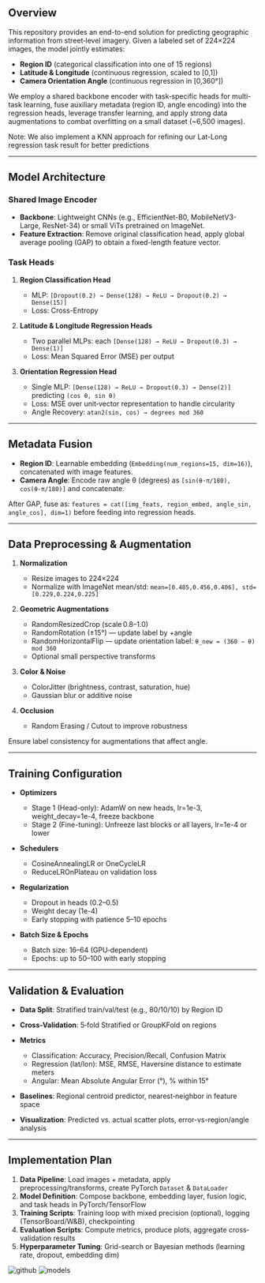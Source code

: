 ## Overview

This repository provides an end-to-end solution for predicting geographic information from street‐level imagery. Given a labeled set of 224×224 images, the model jointly estimates:

* **Region ID** (categorical classification into one of 15 regions)
* **Latitude & Longitude** (continuous regression, scaled to \[0,1])
* **Camera Orientation Angle** (continuous regression in \[0,360°])

We employ a shared backbone encoder with task‐specific heads for multi-task learning, fuse auxiliary metadata (region ID, angle encoding) into the regression heads, leverage transfer learning, and apply strong data augmentations to combat overfitting on a small dataset (\~6,500 images).

Note: We also implement a KNN approach for refining our Lat-Long regression task result for better predictions

---

## Model Architecture

### Shared Image Encoder

* **Backbone**: Lightweight CNNs (e.g., EfficientNet-B0, MobileNetV3-Large, ResNet-34) or small ViTs pretrained on ImageNet.
* **Feature Extraction**: Remove original classification head, apply global average pooling (GAP) to obtain a fixed-length feature vector.

### Task Heads

1. **Region Classification Head**

   * MLP: `[Dropout(0.2) → Dense(128) → ReLU → Dropout(0.2) → Dense(15)]`
   * Loss: Cross-Entropy

2. **Latitude & Longitude Regression Heads**

   * Two parallel MLPs: each `[Dense(128) → ReLU → Dropout(0.3) → Dense(1)]`
   * Loss: Mean Squared Error (MSE) per output

3. **Orientation Regression Head**

   * Single MLP: `[Dense(128) → ReLU → Dropout(0.3) → Dense(2)]` predicting `(cos θ, sin θ)`
   * Loss: MSE over unit‐vector representation to handle circularity
   * Angle Recovery: `atan2(sin, cos) → degrees mod 360`

---

## Metadata Fusion

* **Region ID**: Learnable embedding (`Embedding(num_regions=15, dim=16)`), concatenated with image features.
* **Camera Angle**: Encode raw angle θ (degrees) as `[sin(θ·π/180), cos(θ·π/180)]` and concatenate.

After GAP, fuse as: `features = cat([img_feats, region_embed, angle_sin, angle_cos], dim=1)` before feeding into regression heads.

---

## Data Preprocessing & Augmentation

1. **Normalization**

   * Resize images to 224×224
   * Normalize with ImageNet mean/std: `mean=[0.485,0.456,0.406], std=[0.229,0.224,0.225]`
2. **Geometric Augmentations**

   * RandomResizedCrop (scale 0.8–1.0)
   * RandomRotation (±15°) — update label by +angle
   * RandomHorizontalFlip — update orientation label: `θ_new = (360 − θ) mod 360`
   * Optional small perspective transforms
3. **Color & Noise**

   * ColorJitter (brightness, contrast, saturation, hue)
   * Gaussian blur or additive noise
4. **Occlusion**

   * Random Erasing / Cutout to improve robustness

Ensure label consistency for augmentations that affect angle.

---

## Training Configuration

* **Optimizers**

  * Stage 1 (Head-only): AdamW on new heads, lr=1e-3, weight\_decay=1e-4, freeze backbone
  * Stage 2 (Fine-tuning): Unfreeze last blocks or all layers, lr=1e-4 or lower
* **Schedulers**

  * CosineAnnealingLR or OneCycleLR
  * ReduceLROnPlateau on validation loss
* **Regularization**

  * Dropout in heads (0.2–0.5)
  * Weight decay (1e-4)
  * Early stopping with patience 5–10 epochs
* **Batch Size & Epochs**

  * Batch size: 16–64 (GPU‐dependent)
  * Epochs: up to 50–100 with early stopping

---

## Validation & Evaluation

* **Data Split**: Stratified train/val/test (e.g., 80/10/10) by Region ID

* **Cross-Validation**: 5‑fold Stratified or GroupKFold on regions

* **Metrics**

  * Classification: Accuracy, Precision/Recall, Confusion Matrix
  * Regression (lat/lon): MSE, RMSE, Haversine distance to estimate meters
  * Angular: Mean Absolute Angular Error (°), % within 15°

* **Baselines**: Regional centroid predictor, nearest‐neighbor in feature space

* **Visualization**: Predicted vs. actual scatter plots, error-vs-region/angle analysis

---

## Implementation Plan

1. **Data Pipeline**: Load images + metadata, apply preprocessing/transforms, create PyTorch `Dataset` & `DataLoader`
2. **Model Definition**: Compose backbone, embedding layer, fusion logic, and task heads in PyTorch/TensorFlow
3. **Training Scripts**: Training loop with mixed precision (optional), logging (TensorBoard/W\&B), checkpointing
4. **Evaluation Scripts**: Compute metrics, produce plots, aggregate cross‐validation results
5. **Hyperparameter Tuning**: Grid-search or Bayesian methods (learning rate, dropout, embedding dim)

![github](https://github.com/prakhar479/SMAI-Geoprediction-Project)
![models](https://1drv.ms/f/c/f88f6002b41bfe05/Ej2OPIgxq-VFjWhWXJxzpaoBmMvubU_mfhs1QdqDQgCeng?e=CKR5lN)